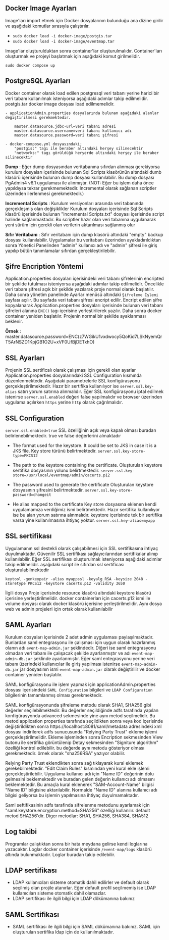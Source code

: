 ## Docker Image Ayarları ##
  Image'ları import etmek için Docker dosyalarının bulunduğu ana dizine girilir ve aşağıdaki komutlar sırasıyla çalıştırılır.

  - `sudo docker load -i docker-image/postgis.tar`
  - `sudo docker load -i docker-image/eventmap.tar`

  Image'lar oluşturulduktan sonra container'lar oluşturulmalıdır. Container'ları oluşturmak ve projeyi başlatmak için aşağıdaki komut girilmelidir.

  
  `sudo docker compose up`

## PostgreSQL Ayarları ##
Docker container olarak load edilen postgresql veri tabanı yerine harici bir veri tabanı kullanılmak isteniyorsa aşağıdaki adımlar takip edilmelidir.
postgis.tar docker image dosyası load edilmemelidir.
	
	- applicationAdmin.properties dosyalarında bulunan aşağıdaki alanlar değiştirilmesi gerekmektedir.

		master.datasource.jdbc-url=veri tabanı adresi									 
		master.datasource.username=veri tabanı kullanıcı adı
		master.datasource.password=veri tabanı şifresi

	- docker-compose.yml dosyasındaki;
		"postgis:" tagı ile beraber altındaki herşey silinecektir
		"networks:" tagı görüldüğü heryerde altındaki herşey ile beraber silinecektir
**Dump**
	: Eğer dump dosyasından veritabanına sıfırdan alınması gerekiyorsa kurulum dosyaları içerisinde bulunan Sql Scripts klasörünün altındaki dumb klasörü içerisinde bulunan dump dosyası kullanılabilir. Bu dump dosyası PgAdmin4 v6.1 uygulaması ile alınmıştır. (NOT: Eğer bu işlem daha önce yapıldıysa tekrar gerekmemektedir. Incremental olarak sağlanan scriptler üzerinden ilerlenmesi gerekmektedir.)
	
**Incremental Scripts**
  : Kurulum versiyonları arasında veri tabanında gerçekleşmiş olan değişiklikler Kurulum dosyaları içerisinde Sql Scripts klasörü içerisinde bulunan "Incremental Scripts.txt" dosyası içerisinde script halinde sağlanmaktadır. Bu scriptler hazır olan veri tabanına uygulanarak yeni sürüm için gerekli olan verilerin aktarılması sağlanmış olur
  
**Sıfır Veritabanı**
  : Sıfır veritabanı için dump klasörü altındaki "empty" backup dosyası kullanılabilir. Uygulamalar bu veritabanı üzerinden ayakladırıldıktan sonra Yönetici Panelinden "admin" kullanıcı adı ve "admin" şifresi ile giriş yapılıp bütün tanımlamalar sıfırdan gerçekleştirilebilir.
  



## Şifre Encription Yöntemi ##
Application.properties dosyaları içerisindeki veri tabanı şifrelerinin encripted bir şekilde tutulması isteniyorsa aşağıdaki adımlar takip edilmelidir.
	Öncelikle veri tabanı şifresi açık bir şekilde yazılarak proje normal olarak başlatılır.
	Daha sonra yönetim panelinde Ayarlar menüsü altındaki `Şifreleme İşlemi` sayfası açılır.
	Bu sayfada veri tabanı şifresi encript edilir.
	Encript edilen şifre kopyalanarak Application.properties dosyaları içerisinde bulunan veri tabanı şifreleri alanına `ENC()` tagı içerisine yerleştirilerek yazılır. Daha sonra docker container yeniden başlatılır. Projenin normal bir şekilde ayaklanması beklenir.
	
  **Örnek**
  : master.datasource.password=ENC(z7WGikU1vxdwocy5QoKid7LSkNyemQrT5ArNSZD1KpjGB1O2U+xVF0UfBjDETxhO)

## SSL Ayarları ##

Projenin SSL sertificalı olarak çalışması için gerekli olan ayarlar Application.properties dosyalarındaki SSL Configuration kısmında düzenlenmektedir. 
	Aşağıdaki parametrelerle SSL konfigürasyonu gerçekleştirilmektedir.	
	Hazır bir sertifika kullanılıyor ise `server.ssl.key-alias` satırı yorum satırına alınmalıdır.
	Eğer SSL konfigürasyonu iptal edilmek istenirse `server.ssl.enabled` değeri false yapılmalıdır ve browser üzerinden uygulama açılırken `https` yerine `http` olarak çağrılmalıdır.
	
## SSL Configuration ##
`server.ssl.enabled=true` SSL özelliğinin açık veya kapalı olması buradan belirlenebilmektedir. true ve false değerlerini almaktadır
	
  
  - The format used for the keystore. It could be set to JKS in case it is a JKS file.
  Key store türünü belirtmektedir.
  `server.ssl.key-store-type=PKCS12`
    
    
  - The path to the keystore containing the certificate.
    Oluşturulan keystore sertifika dosyasının yolunu belirtmektedir.
    `server.ssl.key-store=/usr/local/eventmap/admin/cacerts.p12`
    
  - The password used to generate the certificate
    Oluşturulan keystore dosyasının şifresini belirtmektedir.
    `server.ssl.key-store-password=changeit` 
    
   - He alias mapped to the certificate
    Key store dosyasına eklenen kendi uygulamamıza verdiğimiz ismi belirtmektedir. Hazır sertifika kullanılıyor ise bu alan yorum satırına alınmalıdır. keystore içerisinde tek bir sertifika varsa yine kullanılmasına ihtiyaç yoktur.
    `server.ssl.key-alias=myapp`
	

## SSL sertifikası ##
	
Uygulamanın ssl destekli olarak çalışabilmesi için SSL sertifikasına ihtiyaç duyulmaktadır. Güvenilir SSL sertifikası sağlayıcılarından sertifikalar alınıp kullanılabilir. Eğer SSL sertifikası oluşturulmak isteniyorsa aşağıdaki adımlar takip edilmelidir.
	aşağıdaki script ile sıfırdan ssl sertificası oluşturulabilmektedir 
	
	keytool -genkeypair -alias myappssl -keyalg RSA -keysize 2048 -storetype PKCS12 -keystore cacerts.p12 -validity 3650
	
İlgili dosya Proje içerisinde resource klasörü altındaki keystore klasörü içerisine yerleştirilmelidir. docker containerları için cacerts.p12 ismi ile volume dosyası olarak docker klasörü içerisine yerleştirilmelidir.
Aynı dosya web ve admin projeleri için ortak olarak kullanılabilir

## SAML Ayarları ##
Kurulum dosyaları içerisinde 2 adet admin uygulaması paylaşılmaktadır. Bunlardan saml entegrasyonu ile çalışması için uygun olarak hazırlanmış olanın adı `event-map-admin.jar` şeklindedir. Diğeri ise saml entegrasyonu olmadan veri tabanı ile çalışacak şekilde ayarlanmıştır ve adı `event-map-admin-db.jar` şeklinde ayarlanmıştır. Eğer saml entegrasyonu yerine veri tabanı üzerindeki kullanıcılar ile giriş yapılması istenirse `event-map-admin-db.jar` jar dosyasının ismi `event-map-admin.jar` olarak değiştirilir ve docker container yeniden başlatılır. 
	
SAML konfigürasyonu ile işlem yapmak için applicationAdmin.properties dosyası içerisindeki `SAML Configuration` bilgileri ve `LDAP Configuration` bilgilerinin tamamlanmış olması gerekmektedir.
	
SAML konfigürasyonunda şifreleme metodu olarak SHA1, SHA256 gibi değerler seçilebilmektedir. Bu değerler seçildiğinde adfs tarafında yapılan konfigürasyonda advanced sekmesinde yine aynı metod seçilmelidir. Bu metod application properties tarafında seçildikten sonra veya kod içerisinde değiştirildikten sonra https://localhost:8081/saml/metadata adresindeki xml dosyası indirilerek adfs sunucusunda "Relying Party Trust" ekleme işlemi gerçekleştirilmelidir. Ekleme işleminden sonra Encription sekmesinden View butonu ile sertifika görüntülenip Detay sekmesinden "Signiture algorithm" özelliği kontrol edilebilir. bu değerde aynı metodu gösteriyor olması gerekmektedir. örnek olarak "sha256RSA" yazıyor olabilir.
	
Relying Party Trust eklendikten sonra sağ tıklayarak kural eklemek gerekebilmektedir. "Edit Claim Rules" kısmından yeni kural ekle işlemi gerçekleştirilebilir. Uygulama kullanıcı adı için "Name ID" değerinin dolu gelmesini beklemektedir ve buradan gelen değerin kullanıcı adı olmasını beklemektedir. Bu amaçla kural eklenerek "SAM-Account-Name" bilgisi "Name ID" bilgisine aktarılabilir. Normalde "Name ID" alanına kullanıcı adı bilgisi geliyorsa bu işlemin yapılmasına ihtiyaç duyulmamaktadır.
	
Saml seftifikasinin adfs tarafinda sifrelenme metodunu ayarlamak için "saml.keystore.encryption.method=SHA256" özelliği kullanılır. default metod SHA256'dir. Diger metodlar: SHA1, SHA256, SHA384, SHA512

## Log takibi ##
Programlar çalıştıktan sonra bir hata meydana gelirse kendi loglarına yazacaktır. Loglar docker container içerisinde `/event-map/logs` klasörü altında bulunmaktadır. Loglar buradan takip edilebilir.	

## LDAP sertifikası ##
- LDAP kullanıcıları sisteme otomatik dahil edilirler ve default olarak seçilmiş olan projile atanırlar. Eğer default profil seçilmemiş ise LDAP kullanıcıları sisteme otomatik dahil olamazlar.
- LDAP sertifikası ile ilgili bilgi için LDAP dökümanına bakınız
	
## SAML Sertifikası ##
- SAML sertifikası ile ilgili bilgi için SAML dökümanına bakınız. SAML için oluşturulan sertifika ldap için de kullanılmaktadır.
